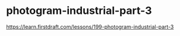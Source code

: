 # photogram-industrial-part-3

https://learn.firstdraft.com/lessons/199-photogram-industrial-part-3
